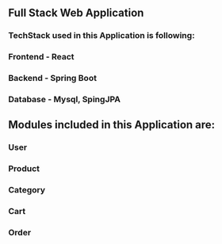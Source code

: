 ## Full Stack Web Application
### TechStack used in this Application is following:
### Frontend - React
### Backend - Spring Boot
### Database - Mysql, SpingJPA

## Modules included in this Application are:
### User
### Product
### Category
### Cart
### Order


